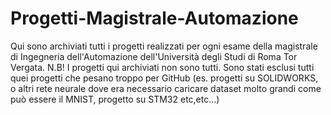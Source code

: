 # Progetti-Magistrale-Automazione
Qui sono archiviati tutti i progetti realizzati per ogni esame della magistrale di Ingegneria dell'Automazione dell'Università degli Studi di Roma Tor Vergata.
N.B! I progetti qui archiviati non sono tutti. Sono stati esclusi tutti quei progetti che pesano troppo per GitHub (es. progetti su SOLIDWORKS, o altri rete neurale dove era necessario caricare dataset molto grandi come può essere il MNIST, progetto su STM32 etc,etc...)
